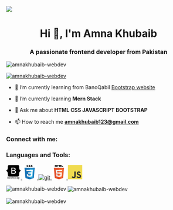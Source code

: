 <img width="70%" src="https://user-images.githubusercontent.com/59734313/157189039-c09b3e38-9f42-42c0-ab54-14f1574190a7.gif">
<h1 align="center">Hi 👋, I'm Amna Khubaib</h1>
<h3 align="center">A passionate frontend developer from Pakistan</h3>

<p align="left"> <img src="https://komarev.com/ghpvc/?username=amnakhubaib-webdev&label=Profile%20views&color=0e75b6&style=flat" alt="amnakhubaib-webdev" /> </p>

<p align="left"> <a href="https://github.com/ryo-ma/github-profile-trophy"><img src="https://github-profile-trophy.vercel.app/?username=amnakhubaib-webdev" alt="amnakhubaib-webdev" /></a> </p>

- 🔭 I’m currently learning from BanoQabil [Bootstrap website](https://github.com/amnakhubaib-webdev/bootstrap-website-)

- 🌱 I’m currently learning **Mern Stack**

- 💬 Ask me about **HTML CSS JAVASCRIPT BOOTSTRAP**

- 📫 How to reach me **amnakhubaib123@gmail.com**

<h3 align="left">Connect with me:</h3>
<p align="left">
</p>

<h3 align="left">Languages and Tools:</h3>
<p align="left"> <a href="https://getbootstrap.com" target="_blank" rel="noreferrer"> <img src="https://raw.githubusercontent.com/devicons/devicon/master/icons/bootstrap/bootstrap-plain-wordmark.svg" alt="bootstrap" width="40" height="40"/> </a> <a href="https://www.w3schools.com/css/" target="_blank" rel="noreferrer"> <img src="https://raw.githubusercontent.com/devicons/devicon/master/icons/css3/css3-original-wordmark.svg" alt="css3" width="40" height="40"/> </a> <a href="https://git-scm.com/" target="_blank" rel="noreferrer"> <img src="https://www.vectorlogo.zone/logos/git-scm/git-scm-icon.svg" alt="git" width="40" height="40"/> </a> <a href="https://www.w3.org/html/" target="_blank" rel="noreferrer"> <img src="https://raw.githubusercontent.com/devicons/devicon/master/icons/html5/html5-original-wordmark.svg" alt="html5" width="40" height="40"/> </a> <a href="https://developer.mozilla.org/en-US/docs/Web/JavaScript" target="_blank" rel="noreferrer"> <img src="https://raw.githubusercontent.com/devicons/devicon/master/icons/javascript/javascript-original.svg" alt="javascript" width="40" height="40"/> </a> </p>

<p><img align="left" src="https://github-readme-stats.vercel.app/api/top-langs?username=amnakhubaib-webdev&show_icons=true&locale=en&layout=compact" alt="amnakhubaib-webdev" /></p>

<p>&nbsp;<img align="center" src="https://github-readme-stats.vercel.app/api?username=amnakhubaib-webdev&show_icons=true&locale=en" alt="amnakhubaib-webdev" /></p>

<p><img align="center" src="https://github-readme-streak-stats.herokuapp.com/?user=amnakhubaib-webdev&" alt="amnakhubaib-webdev" /></p>
